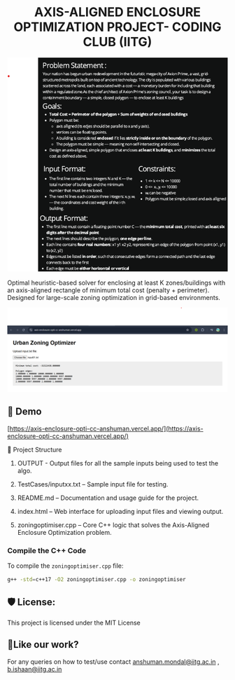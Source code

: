 <h1 align="center" id="title">AXIS-ALIGNED ENCLOSURE OPTIMIZATION PROJECT- CODING CLUB (IITG)</h1>

<div align="center">
  <img src="assets/PS.png" alt="Problem Statement" width="900"/>
</div>


<p id="description">Optimal heuristic-based solver for enclosing at least K zones/buildings with an axis-aligned rectangle of minimum total cost (penalty + perimeter). Designed for large-scale zoning optimization in grid-based environments.</p>
<p align="center">
  <img src="assets/screenshot.png" alt="Project Screenshot" width="700"/>
</p>

<h2>🚀 Demo</h2>

[https://axis-enclosure-opti-cc-anshuman.vercel.app/](https://axis-enclosure-opti-cc-anshuman.vercel.app/)

📁 Project Structure

1. OUTPUT - Output files for all the sample inputs being used to test the algo.

2. TestCases/inputxx.txt – Sample input file for testing.

3. README.md – Documentation and usage guide for the project.

4. index.html – Web interface for uploading input files and viewing output.

5. zoningoptimiser.cpp – Core C++ logic that solves the Axis-Aligned Enclosure Optimization problem.

###  Compile the C++ Code

To compile the `zoningoptimiser.cpp` file:

```bash
g++ -std=c++17 -O2 zoningoptimiser.cpp -o zoningoptimiser
```

<h2>🛡️ License:</h2>

This project is licensed under the MIT License

<h2>💖Like our work?</h2>

For any queries on how to test/use contact anshuman.mondal@iitg.ac.in , b.ishaan@iitg.ac.in




